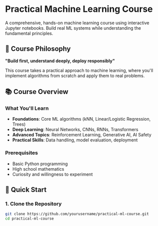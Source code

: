 # Practical Machine Learning Course

A comprehensive, hands-on machine learning course using interactive Jupyter notebooks. Build real ML systems while understanding the fundamental principles.

## 🎯 Course Philosophy

**"Build first, understand deeply, deploy responsibly"**

This course takes a practical approach to machine learning, where you'll implement algorithms from scratch and apply them to real problems.

## 📚 Course Overview

### What You'll Learn
- **Foundations**: Core ML algorithms (kNN, Linear/Logistic Regression, Trees)
- **Deep Learning**: Neural Networks, CNNs, RNNs, Transformers
- **Advanced Topics**: Reinforcement Learning, Generative AI, AI Safety
- **Practical Skills**: Data handling, model evaluation, deployment

### Prerequisites
- Basic Python programming
- High school mathematics
- Curiosity and willingness to experiment

## 🚀 Quick Start

### 1. Clone the Repository
```bash
git clone https://github.com/yourusername/practical-ml-course.git
cd practical-ml-course